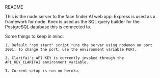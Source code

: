 README

This is the node server to the face finder AI web app. Express is used as a framework for node. Knex is used as the SQL query builder for the PostgreSQL database this is connected to.


Some things to keep in mind:

    1. Default "npm start" script runs the server using nodemon on port 3001. To change the port, use the environment variable PORT.

    2. Clarifai's API KEY is currently invoked through the API_KEY_CLARIFAI environment variable.

    3. Current setup is run on heroku.
